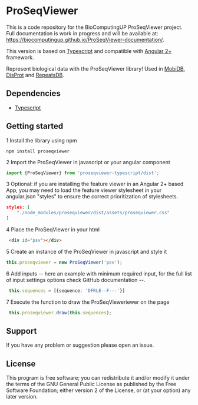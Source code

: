 # ProSeqViewer

This is a code repository for the BioComputingUP ProSeqViewer project.
Full documentation is work in progress and will be available at: https://biocomputingup.github.io/ProSeqViewer-documentation/.

This version is based on [Typescript](https://www.typescriptlang.org/) and compatible with [Angular 2+](https://angular.io/) framework.

Represent biological data with the ProSeqViewer library! Used in [MobiDB](http://mobidb.bio.unipd.it/),
[DisProt](http://www.disprot.org/) and [RepeatsDB](http://repeatsdb.bio.unipd.it/).

## Dependencies

* [Typescript](https://www.typescriptlang.org/)


[comment]: <> (## Output demo)

[comment]: <> (![ProSeqViewer]&#40;src/assets/sqvDemo.png&#41;)

## Getting started

1 Install the library using npm
```
npm install proseqviewer
```

2 Import the ProSeqViewer in javascript or your angular component
```typescript
import {ProSeqViewer} from 'proseqviewer-typescript/dist';
```

3 Optional: if you are installing the feature viewer in an Angular 2+ based App, you may
need to load the feature viewer stylesheet in your angular.json "styles" to
ensure the correct prioritization of stylesheets.
```json
styles: [
    "./node_modules/proseqviewer/dist/assets/proseqviewer.css"
]
```

4 Place the ProSeqViewer in your html
```html
 <div id="psv"></div>
```

5 Create an instance of the ProSeqViewer in javascript and style it
```typescript
this.proseqviewer = new ProSeqViewer('psv');
```

6 Add inputs -- here an example with minimum required input, for the full list of input settings options check GitHub documentation --.
```typescript
 this.sequences = [{sequence: 'DFRLE--F---'}]
```
7 Execute the function to draw the ProSeqVieweriewer on the page
```typescript
 this.proseqviewer.draw(this.sequences);
```

## Support

If you have any problem or suggestion please open an issue.

## License

This program is free software; you can redistribute it and/or modify it under the terms of the GNU General Public
License as published by the Free Software Foundation; either version 2 of the License, or (at your option) any later
version.
